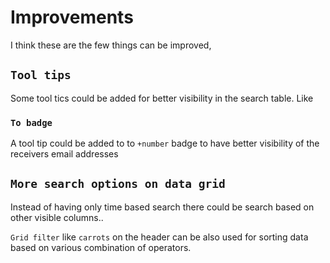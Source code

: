 # Improvements

I think these are the few things can be improved,

## `Tool tips`

Some tool tics could be added for better visibility in the search table.
Like

### `To badge`

A tool tip could be added to to `+number` badge to have better visibility of the receivers email addresses

## `More search options on data grid`

Instead of having only time based search there could be search based on other visible columns..

`Grid filter` like `carrots` on the header can be also used for sorting data based on various combination of operators.
